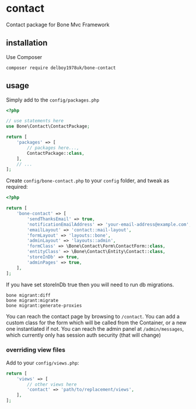 # contact
Contact package for Bone Mvc Framework
## installation
Use Composer
```
composer require delboy1978uk/bone-contact
```
## usage
Simply add to the `config/packages.php`
```php
<?php

// use statements here
use Bone\Contact\ContactPackage;

return [
    'packages' => [
        // packages here...,
        ContactPackage::class,
    ],
    // ...
];
```
Create `config/bone-contact.php` to your `config` folder, and tweak as required:
```php
<?php

return [
    'bone-contact' => [
        'sendThanksEmail' => true,
        'notificationEmailAddress' => 'your-email-address@example.com',
        'emailLayout' => 'contact::mail-layout',
        'formLayout' => 'layouts::bone',
        'adminLayout' => 'layouts::admin',
        'formClass' => \Bone\Contact\Form\ContactForm::class,
        'entityClass' => \Bone\Contact\Entity\Contact::class,
        'storeInDb' => true,
        'adminPages' => true,
    ],
];
```
If you have set storeInDb true then you will need to run db migrations.
```
bone migrant:diff
bone migrant:migrate
bone migrant:generate-proxies
```
You can reach the contact page by browsing to `/contact`. You can add a custom class for the form which will
be called from the Container, or a new one instantiated if not.
You can reach the admin panel at `/admin/messages`, which currently only has session auth security (that will change)
### overriding view files
Add to your `config/views.php`:
```php
return [
    'views' => [
        // other views here 
        'contact' => 'path/to/replacement/views',
    ],
];
```
